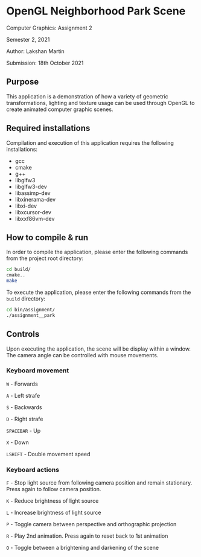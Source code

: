 # OpenGL Neighborhood Park Scene

Computer Graphics: Assignment 2

Semester 2, 2021

Author: Lakshan Martin

Submission: 18th October 2021

## Purpose

This application is a demonstration of how a variety of geometric transformations, lighting and texture usage can be used through OpenGL to create animated computer graphic scenes. 

## Required installations

Compilation and execution of this application requires the following installations:

- gcc
- cmake
- g++
- libglfw3
- libglfw3-dev
- libassimp-dev
- libxinerama-dev
- libxi-dev
- libxcursor-dev
- libxxf86vm-dev

## How to compile & run

In order to compile the application, please enter the following commands from the project root directory:

```bash
cd build/
cmake..
make
```

To execute the application, please enter the following commands from the ```build``` directory:

```bash
cd bin/assignment/
./assignment__park
```

## Controls

Upon executing the application, the scene will be display within a window. The camera angle can be controlled with mouse movements. 

### Keyboard movement

```W``` - Forwards

```A``` - Left strafe

```S``` - Backwards

```D``` - Right strafe

```SPACEBAR``` - Up

```X``` - Down

```LSHIFT``` - Double movement speed

### Keyboard actions

```F``` - Stop light source from following camera position and remain stationary. Press again to follow camera position. 

```K``` - Reduce brightness of light source

```L``` - Increase brightness of light source

```P``` - Toggle camera between perspective and orthographic projection

```R``` - Play 2nd animation. Press again to reset back to 1st animation

```O``` - Toggle between a brightening and darkening of the scene





